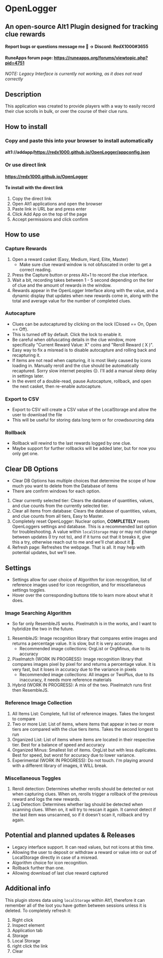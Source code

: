 # OpenLogger
## An open-source Alt1 Plugin designed for tracking clue rewards
#### Report bugs or questions message me 🙂 -> Discord: RedX1000#3655
#### RuneApps forum page: https://runeapps.org/forums/viewtopic.php?pid=4751

*NOTE: Legacy Interface is currently not working, as it does not read correctly* 


## Description
This application was created to provide players with a way to easily record their clue scrolls in bulk, or over the course of their clue runs.

## How to install
### Copy and paste this into your browser to install automatically
#### alt1://addapp/https://redx1000.github.io/OpenLogger/appconfig.json
### Or use direct link
#### https://redx1000.github.io/OpenLogger
#### To install with the direct link
1. Copy the direct link
2. Open Alt1 applications and open the browser
3. Paste link in URL bar and press enter
4. Click Add App on the top of the page
5. Accept permissions and click confirm

 ## How to use
 ### Capture Rewards
1. Open a reward casket (Easy, Medium, Hard, Elite, Master)
    * Make sure clue reward window is not obfuscated in order to get a correct reading.
2. Press the Capture button or press Alt+1 to record the clue interface.
3. Wait a bit, recording takes between 1 - 5 second depending on the tier of clue and the amount of rewards in the window.
4. Rewards appear in the OpenLogger Interface along with the value, and a dynamic display that updates when new rewards come in, along with the total and average value for the number of completed clues.

### Autocapture
* Clues can be autocaptured by clicking on the lock (Closed == On, Open == Off).
* This is turned off by default. Click the lock to enable it.
* Be careful when obfuscating details in the clue window, more specifically "Current Reward Value: X" coins and "Reroll Reward ( X )".
* Easy way to fix a misread is to disable autocapture and rolling back and recapturing it.
* If items are not read when capturing, it is most likely caused by icons loading in. Manually reroll and the clue should be automatically recaptured. Sorry slow internet peoples 😔. I'll add a manual sleep delay in settings later.
* In the event of a double-read, pause Autocapture, rollback, and open the next casket, then re-enable autocapture.

### Export to CSV
* Export to CSV will create a CSV value of the LocalStorage and allow the user to download the file
* This will be useful for storing data long term or for crowdsourcing data

### Rollback
* Rollback will rewind to the last rewards logged by one clue.
* Maybe support for further rollbacks will be added later, but for now you only get one.

## Clear DB Options
* Clear DB Options has multiple choices that determine the scope of how much you want to delete from the Database of items
* There are confirm windows for each option.
1. Clear currently selected tier: Clears the database of quantities, values, and clue counts from the currently selected tier.
2. Clear all items from database: Clears the database of quantities, values, and clue counts from all tiers, Easy to Master.
3. Completely reset OpenLogger: Nuclear option, **COMPLETELY** resets OpenLoggers settings and database. This is a recommended last option for troubleshooting. A value within `localStorage` may or may not change between updates (I try not to), and if it turns out that it breaks it, give this a try, otherwise reach out to me and we'll chat about it 🙂.
4. Refresh page: Refreshes the webpage. That is all. It may help with potential updates, but we'll see.

## Settings
* Settings allow for user choice of Algorithm for icon recognition, list of reference images used for icon recognition, and for miscellaneous settings toggles.
* Hover over the corresponding buttons title to learn more about what it does.

### Image Searching Algorithm
* So far only ResembleJS works. Pixelmatch is in the works, and I want to hybridize the two in the future.
1. ResembleJS: Image recognition library that compares entire images and returns a percentage value. It is slow, but it is very accurate. 
    * Recommended image collections: OrgList or OrgMinus, due to its accuracy
2. Pixelmatch (WORK IN PROGRESS): Image recognition library that compares images pixel by pixel for and returns a percentage value. It is very fast, but it loses in accuracy due to the variance in pixels
    * Recommended image collections: All images or TwoPlus, due to its inaccuracy, it needs more reference materials
3. Hybrid (WORK IN PROGRESS): A mix of the two. Pixelmatch runs first then ResembleJS.

### Reference Image Collection
1. All Items List: Complete, full list of reference images. Takes the longest to compare
2. Two or more List: List of items, where items that appear in two or more tiers are compared with the clue tiers items. Takes the second longest to run
3. Organized List: List of items where items are located in their respective tier. Best for a balance of speed and accuracy
4. Organized Minus: Smallest list of items. OrgList but with less duplicates. Best for speed, but worst for accuracy due to lower variance.
5. Experimental (WORK IN PROGRESS): Do not touch. I'm playing around with a different library of images, it WILL break.

### Miscellaneous Toggles
1. Reroll detection: Determines whether rerolls should be detected or not when capturing clues. When on, rerolls trigger a rollback of the previous reward and logs the new rewards. 
2. Lag Detection: Determines whether lag should be detected when scanning clues. When on, it will try to rescan it again. It cannot detect if the last item was unscanned, so if it doesn't scan it, rollback and try again.

## Potential and planned updates & Releases
* Legacy interface support. It can read values, but not icons at this time.
* Allowing the user to deposit or withdraw a reward or value into or out of LocalStorage directly in case of a misread.
* Algorithm choice for icon recognition.
* Rollback further than one.
* Allowing download of last clue reward captured

## Additional info
This plugin stores data using `localStorage` within Alt1, therefore it can remember all of the loot you have gotten between sessions unless it is deleted. To completely refresh it:
1. Right click 
2. Inspect element
3. Application tab
4. Storage
5. Local Storage
6. right click the link
7. Clear
